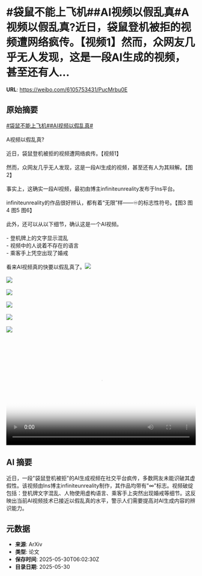 # #袋鼠不能上飞机##AI视频以假乱真#A视频以假乱真?近日，袋鼠登机被拒的视频遭网络疯传。【视频1】然而，众网友几乎无人发现，这是一段AI生成的视频，甚至还有人...

**URL**: https://weibo.com/6105753431/PucMrbu0E

## 原始摘要

<a href="https://m.weibo.cn/search?containerid=231522type%3D1%26t%3D10%26q%3D%23%E8%A2%8B%E9%BC%A0%E4%B8%8D%E8%83%BD%E4%B8%8A%E9%A3%9E%E6%9C%BA%23&amp;extparam=%23%E8%A2%8B%E9%BC%A0%E4%B8%8D%E8%83%BD%E4%B8%8A%E9%A3%9E%E6%9C%BA%23" data-hide=""><span class="surl-text">#袋鼠不能上飞机#</span></a><a href="https://m.weibo.cn/search?containerid=231522type%3D1%26t%3D10%26q%3D%23AI%E8%A7%86%E9%A2%91%E4%BB%A5%E5%81%87%E4%B9%B1%E7%9C%9F%23&amp;extparam=%23AI%E8%A7%86%E9%A2%91%E4%BB%A5%E5%81%87%E4%B9%B1%E7%9C%9F%23" data-hide=""><span class="surl-text">#AI视频以假乱真#</span></a><br><br>A视频以假乱真?<br><br>近日，袋鼠登机被拒的视频遭网络疯传。【视频1】<br><br>然而，众网友几乎无人发现，这是一段AI生成的视频，甚至还有人为其辩解。【图2】<br><br>事实上，这确实一段AI视频，最初由博主infiniteunreality发布于Ins平台。<br><br>infiniteunreality的作品很好辨认，都有着“无限”样——♾️的标志性符号。【图3 图4 图5 图6】<br><br>此外，还可以从以下细节，确认这是一个AI视频。<br><br>- 登机牌上的文字显示混乱<br>- 视频中的人说着不存在的语言<br>- 乘客手上凭空出现了婚戒<br><br>看来AI视频真的快要以假乱真了。<img style="" src="https://tvax4.sinaimg.cn/large/006Fd7o3ly1i1xfx3a7cvj30k00zkdhc.jpg" referrerpolicy="no-referrer"><br><br><img style="" src="https://tvax3.sinaimg.cn/large/006Fd7o3gy1i1xfwmkzx9j31e618skbg.jpg" referrerpolicy="no-referrer"><br><br><img style="" src="https://tvax2.sinaimg.cn/large/006Fd7o3gy1i1xfwo806qj30p10zkngn.jpg" referrerpolicy="no-referrer"><br><br><img style="" src="https://tvax3.sinaimg.cn/large/006Fd7o3gy1i1xfwpf45cj30u01a4dzv.jpg" referrerpolicy="no-referrer"><br><br><img style="" src="https://tvax2.sinaimg.cn/large/006Fd7o3gy1i1xfwqcbnrj30ne0zkar8.jpg" referrerpolicy="no-referrer"><br><br><img style="" src="https://tvax2.sinaimg.cn/large/006Fd7o3gy1i1xfwrmiglj30u01am14j.jpg" referrerpolicy="no-referrer"><br><br><br clear="both"><div style="clear: both"></div><video controls="controls" poster="https://tvax2.sinaimg.cn/orj480/006Fd7o3ly1i1xfx2tcjjj30k00zkdhc.jpg" style="width: 100%"><source src="https://f.video.weibocdn.com/o0/mV8kGSvjlx08oEagMnDy010412004hVe0E010.mp4?label=mp4_720p&amp;template=720x1280.24.0&amp;ori=0&amp;ps=1CwnkDw1GXwCQx&amp;Expires=1748588437&amp;ssig=NZDCIvGqv9&amp;KID=unistore,video"><source src="https://f.video.weibocdn.com/o0/7W5AdiBklx08oEagHuWc010412002C380E010.mp4?label=mp4_hd&amp;template=540x960.24.0&amp;ori=0&amp;ps=1CwnkDw1GXwCQx&amp;Expires=1748588437&amp;ssig=qEnuaf1uDw&amp;KID=unistore,video"><source src="https://f.video.weibocdn.com/o0/Ig0vyWhflx08oEaghGFa010412001wa40E010.mp4?label=mp4_ld&amp;template=360x640.24.0&amp;ori=0&amp;ps=1CwnkDw1GXwCQx&amp;Expires=1748588437&amp;ssig=iYGvRZK0kK&amp;KID=unistore,video"><p>视频无法显示，请前往<a href="https://video.weibo.com/show?fid=1034%3A5171988642332709" target="_blank" rel="noopener noreferrer">微博视频</a>观看。</p></video>

## AI 摘要

近日，一段"袋鼠登机被拒"的AI生成视频在社交平台疯传，多数网友未能识破其虚假性。该视频由Ins博主infiniteunreality制作，其作品均带有"∞"标志。视频破绽包括：登机牌文字混乱、人物使用虚构语言、乘客手上突然出现婚戒等细节。这反映出当前AI视频技术已接近以假乱真的水平，警示人们需要提高对AI生成内容的辨识能力。

## 元数据

- **来源**: ArXiv
- **类型**: 论文
- **保存时间**: 2025-05-30T06:02:30Z
- **目录日期**: 2025-05-30
